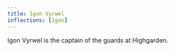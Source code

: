 ```yaml
---
title: Igon Vyrwel
inflections: [Igon]
---
```


Igon Vyrwel is the captain of the guards at Highgarden.


